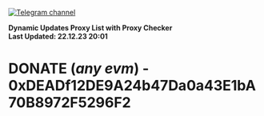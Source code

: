 [![Telegram channel](https://img.shields.io/endpoint?url=https://runkit.io/damiankrawczyk/telegram-badge/branches/master?url=https://t.me/n4z4v0d)](https://t.me/n4z4v0d) 

**Dynamic Updates Proxy List with Proxy Checker**  
**Last Updated: 22.12.23 20:01**

# DONATE (_any evm_) - 0xDEADf12DE9A24b47Da0a43E1bA70B8972F5296F2
